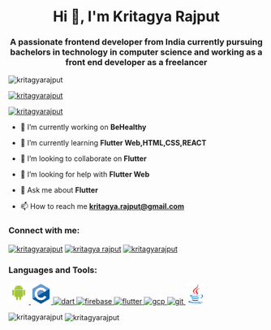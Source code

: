 <h1 align="center">Hi 👋, I'm Kritagya Rajput</h1>
<h3 align="center">A passionate frontend developer from India currently pursuing bachelors in technology in computer science and working as a front end developer as a freelancer</h3>

<p align="left"> <img src="https://komarev.com/ghpvc/?username=kritagyarajput&label=Profile%20views&color=0e75b6&style=flat" alt="kritagyarajput" /> </p>

<p align="left"> <a href="https://github.com/ryo-ma/github-profile-trophy"><img src="https://github-profile-trophy.vercel.app/?username=kritagyarajput" alt="kritagyarajput" /></a> </p>

<p align="left"> <a href="https://twitter.com/kritagyarajput" target="blank"><img src="https://img.shields.io/twitter/follow/kritagyarajput?logo=twitter&style=for-the-badge" alt="kritagyarajput" /></a> </p>

- 🔭 I’m currently working on ****BeHealthy****

- 🌱 I’m currently learning ****Flutter Web,HTML,CSS,REACT****

- 👯 I’m looking to collaborate on ****Flutter****

- 🤝 I’m looking for help with ****Flutter Web****

- 💬 Ask me about ****Flutter****

- 📫 How to reach me **kritagya.rajput@gmail.com**

<h3 align="left">Connect with me:</h3>
<p align="left">
<a href="https://twitter.com/kritagyarajput" target="blank"><img align="center" src="https://raw.githubusercontent.com/rahuldkjain/github-profile-readme-generator/neutral-icons/src/images/icons/Social/twitter.svg" alt="kritagyarajput" height="30" width="40" /></a>
<a href="https://linkedin.com/in/kritagya rajput" target="blank"><img align="center" src="https://raw.githubusercontent.com/rahuldkjain/github-profile-readme-generator/neutral-icons/src/images/icons/Social/linked-in-alt.svg" alt="kritagya rajput" height="30" width="40" /></a>
<a href="https://instagram.com/kritagyarajput" target="blank"><img align="center" src="https://raw.githubusercontent.com/rahuldkjain/github-profile-readme-generator/neutral-icons/src/images/icons/Social/instagram.svg" alt="kritagyarajput" height="30" width="40" /></a>
</p>

<h3 align="left">Languages and Tools:</h3>
<p align="left"> <a href="https://developer.android.com" target="_blank"> <img src="https://raw.githubusercontent.com/devicons/devicon/master/icons/android/android-original-wordmark.svg" alt="android" width="40" height="40"/> </a> <a href="https://www.cprogramming.com/" target="_blank"> <img src="https://raw.githubusercontent.com/devicons/devicon/master/icons/c/c-original.svg" alt="c" width="40" height="40"/> </a> <a href="https://dart.dev" target="_blank"> <img src="https://www.vectorlogo.zone/logos/dartlang/dartlang-icon.svg" alt="dart" width="40" height="40"/> </a> <a href="https://firebase.google.com/" target="_blank"> <img src="https://www.vectorlogo.zone/logos/firebase/firebase-icon.svg" alt="firebase" width="40" height="40"/> </a> <a href="https://flutter.dev" target="_blank"> <img src="https://www.vectorlogo.zone/logos/flutterio/flutterio-icon.svg" alt="flutter" width="40" height="40"/> </a> <a href="https://cloud.google.com" target="_blank"> <img src="https://www.vectorlogo.zone/logos/google_cloud/google_cloud-icon.svg" alt="gcp" width="40" height="40"/> </a> <a href="https://git-scm.com/" target="_blank"> <img src="https://www.vectorlogo.zone/logos/git-scm/git-scm-icon.svg" alt="git" width="40" height="40"/> </a> <a href="https://www.java.com" target="_blank"> <img src="https://raw.githubusercontent.com/devicons/devicon/master/icons/java/java-original.svg" alt="java" width="40" height="40"/> </a> </p>

<p><img align="left" src="https://github-readme-stats.vercel.app/api/top-langs?username=kritagyarajput&show_icons=true&locale=en&layout=compact" alt="kritagyarajput" /></p>

<p>&nbsp;<img align="center" src="https://github-readme-stats.vercel.app/api?username=kritagyarajput&show_icons=true&locale=en" alt="kritagyarajput" /></p>
